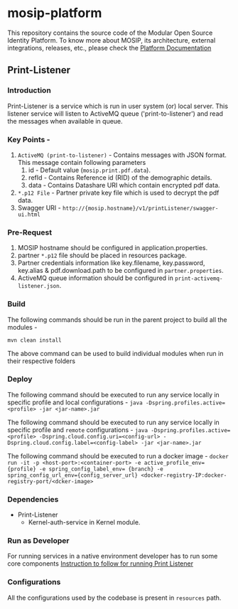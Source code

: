 <!--[![Build Status](https://travis-ci.org/mosip/admin-services.svg?branch=1.0.9)](https://travis-ci.org/mosip/admin-services) -->

# mosip-platform
This repository contains the source code of the Modular Open Source Identity Platform. To know more about MOSIP, its architecture, external integrations, releases, etc., please check the [Platform Documentation](https://github.com/mosip/mosip-docs/wiki)

## Print-Listener
### Introduction
Print-Listener is a service which is run in user system (or) local server. This listener service will listen to ActiveMQ queue ('print-to-listener') and read the messages when available in queue.

### Key Points -
1. `ActiveMQ (print-to-listener)` - Contains messages with JSON format. This message contain following parameters
   1. id - Default value (`mosip.print.pdf.data`).
   2. refId - Contains Reference id (RID) of the demographic details.
   3. data - Contains Datashare URI which contain encrypted pdf data.
2. `*.p12 File` - Partner private key file which is used to decrypt the pdf data.
3. Swagger URI - `http://{mosip.hostname}/v1/printListener/swagger-ui.html`

### Pre-Request
1. MOSIP hostname should be configured in application.properties.
2. partner `*.p12` file should be placed in resources package.
3. Partner credentials information like key.filename, key.password, key.alias & pdf.download.path to be configured in `partner.properties`.
4. ActiveMQ queue information should be configured in `print-activemq-listener.json`.
### Build
The following commands should be run in the parent project to build all the modules -

`mvn clean install`

The above command can be used to build individual modules when run in their respective folders

### Deploy
The following command should be executed to run any service locally in specific profile and local configurations -
`java -Dspring.profiles.active=<profile> -jar <jar-name>.jar`

The following command should be executed to run any service locally in specific profile and `remote` configurations -
`java -Dspring.profiles.active=<profile> -Dspring.cloud.config.uri=<config-url> -Dspring.cloud.config.label=<config-label> -jar <jar-name>.jar`

The following command should be executed to run a docker image -
`docker run -it -p <host-port>:<container-port> -e active_profile_env={profile} -e spring_config_label_env= {branch} -e spring_config_url_env={config_server_url} <docker-registry-IP:docker-registry-port/<dcker-image>`

### Dependencies

* Print-Listener
    * Kernel-auth-service in Kernel module.

### Run as Developer
For running services in a native environment developer has to run some core components
[Instruction to follow for running Print Listener](./StartPrintListener_instructions.md)

### Configurations
All the configurations used by the codebase is present in `resources` path.